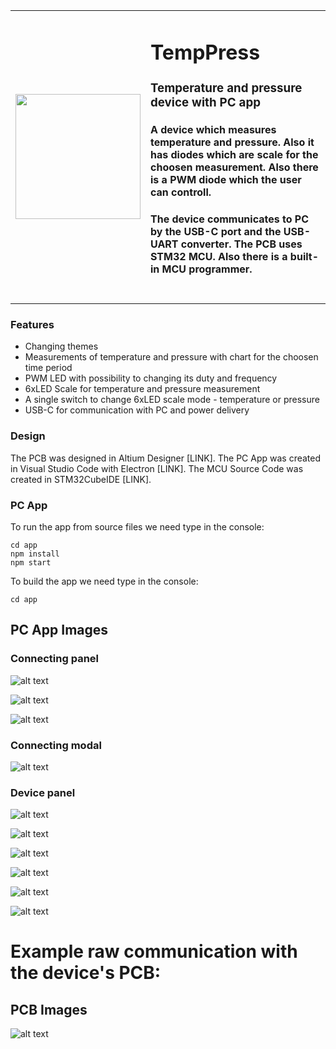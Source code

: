 <table>
    <tr>
        <td width="200">
            <img src="app/resources/logo.png" width="200"/>
        </td>
        <td>
            <h1>TempPress</h1>
            <h3>Temperature and pressure device with PC app</h3>
            <h4>A device which measures temperature and pressure. Also it has diodes which are scale for the choosen measurement. Also there is a PWM diode which the user can controll.</h4>
            <h4>The device communicates to PC by the USB-C port and the USB-UART converter. The PCB uses STM32 MCU. Also there is a built-in MCU programmer.</h4>
            <br>
        </td>
    </tr>
</table>

### Features
* Changing themes
* Measurements of temperature and pressure with chart for the choosen time period
* PWM LED with possibility to changing its duty and frequency
* 6xLED Scale for temperature and pressure measurement
* A single switch to change 6xLED scale mode - temperature or pressure
* USB-C for communication with PC and power delivery

### Design

The PCB was designed in Altium Designer [LINK].
The PC App was created in Visual Studio Code with Electron [LINK].
The MCU Source Code was created in STM32CubeIDE [LINK].

### PC App

To run the app from source files we need type in the console:
```console
cd app
npm install
npm start
```

To build the app we need type in the console:
```console
cd app
```


## PC App Images

### Connecting panel

![alt text](readme_files/dark-connecting-panel-eng.png)

![alt text](readme_files/dark-connecting-panel-pl.png)

![alt text](readme_files/light-connecting-panel-eng.png)

### Connecting modal

![alt text](readme_files/dark-connecting-eng.png)


### Device panel

![alt text](readme_files/dark-device-panel-1-eng.png)

![alt text](readme_files/dark-device-panel-2-eng.png)

![alt text](readme_files/dark-device-panel-3-eng.png)

![alt text](readme_files/light-device-panel-1-eng.png)

![alt text](readme_files/light-device-panel-2-eng.png)

![alt text](readme_files/light-device-panel-3-eng.png)

# Example raw communication with the device's PCB:

## PCB Images

![alt text](readme_files/pcb.png)